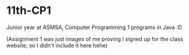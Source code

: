 # 11th-CP1
Junior year at ASMSA, Computer Programming 1 programs in Java :D

(Assignment 1 was just images of me proving I signed up for the class website, so I didn't include it here hehe)
